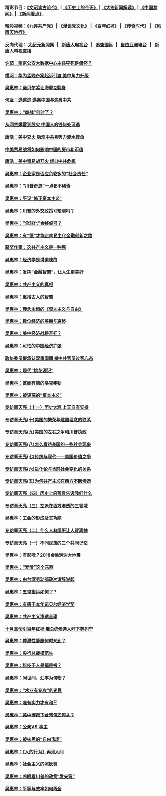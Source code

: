 #### 精彩节目：[《文昭谈古论今》](http://155.138.205.71/wenzhao) | [《历史上的今天》](http://155.138.205.71/today-in-history) | [《大陆新闻解读》](http://155.138.205.71/ntdtv-comedy) | [《中国禁闻》](http://155.138.205.71/ntdtv-news) | [《新闻看点》](http://155.138.205.71/news-insight) 

 #### 精彩视频：[《九评共产党》](http://155.138.205.71:10000/videos/jiuping) | [《漫谈党文化》](http://155.138.205.71:10000/videos/mtdwh) | [《百年红祸》](http://155.138.205.71:10000/videos/bnhh) | [《传奇时代》](http://155.138.205.71:10000/videos/legend) | [《风雨天地行》](http://155.138.205.71:10000/videos/fytdx) 

 #### 反向代理： [大纪元新闻网](http://155.138.205.71:10080/) &nbsp;&nbsp;|&nbsp;&nbsp; [新唐人电视台](http://155.138.205.71:8000/) &nbsp;&nbsp;|&nbsp;&nbsp; [追查国际](http://155.138.205.71:10010/) &nbsp;&nbsp;|&nbsp;&nbsp; [自由亚洲电台](http://155.138.205.71:9800/) &nbsp;&nbsp;|&nbsp;&nbsp; [新唐人电视直播](http://155.138.205.71/) 

#### [许茹：南京公安大数据中心主任猝死是偶然？](../pages/nsc423/n11064744.md?t=02241537) 

#### [横河：华为孟晚舟案起诉引渡 美中角力升级](../pages/nsc423/n11027230.md?t=02241537) 

#### [吴惠林：诺贝尔奖让海耶克翻身](../pages/nsc423/n10890049.md?t=02241537) 

#### [何坚：逃逃逃 逃离中国与逃离中共](../pages/nsc423/n10592891.md?t=02241537) 

#### [吴惠林：“商战”何时了？](../pages/nsc423/n10573558.md?t=02241537) 

#### [从网贷爆雷到股灾 中国人的钱何处可逃](../pages/nsc423/n10572800.md?t=02241537) 

#### [唐浩：美中交火 隐现中共黑势力混水摸鱼](../pages/nsc423/n10544040.md?t=02241537) 

#### [中美贸易战将如何影响中国的房市和币值](../pages/nsc423/n10543697.md?t=02241537) 

#### [唐浩：美中贸易战开火 烧出中共危机](../pages/nsc423/n10540126.md?t=02241537) 

#### [吴惠林：企业家是否应负较多的“社会责任”](../pages/nsc423/n10535022.md?t=02241537) 

#### [吴惠林：“川普奇迹”一点都不稀奇](../pages/nsc423/n10512808.md?t=02241537) 

#### [吴惠林：平议“修正资本主义”](../pages/nsc423/n10495724.md?t=02241537) 

#### [吴惠林：川普的外交政策可预测吗？](../pages/nsc423/n10462387.md?t=02241537) 

#### [吴惠林：“全球化”会终结吗？](../pages/nsc423/n10452838.md?t=02241537) 

#### [吴惠林：有“德”才能走向民主化金融创新之路](../pages/nsc423/n10432292.md?t=02241537) 

#### [获奖作家：这共产主义是一种癌](../pages/nsc423/n10431541.md?t=02241537) 

#### [吴惠林：经济学是讲道德的](../pages/nsc423/n10398014.md?t=02241537) 

#### [吴惠林：发挥“金融智慧”，让人生更美好](../pages/nsc423/n10375019.md?t=02241537) 

#### [吴惠林：共产主义的真相](../pages/nsc423/n10351394.md?t=02241537) 

#### [吴惠林：重拾古人的智慧](../pages/nsc423/n10337691.md?t=02241537) 

#### [吴惠林：理念永恒的《资本主义与自由》](../pages/nsc423/n10316274.md?t=02241537) 

#### [吴惠林：数位经济的美丽与哀愁](../pages/nsc423/n10292946.md?t=02241537) 

#### [吴惠林：美中经济战将开打？](../pages/nsc423/n10258825.md?t=02241537) 

#### [吴惠林：可怕的中国经济扩张](../pages/nsc423/n10219147.md?t=02241537) 

#### [政协委员提承认双重国籍 揭中共官员过客心态](../pages/nsc423/n10208809.md?t=02241537) 

#### [吴惠林：现代“桃花源记”](../pages/nsc423/n10185234.md?t=02241537) 

#### [吴惠林：富而有德的洛克斐勒](../pages/nsc423/n10142264.md?t=02241537) 

#### [吴惠林：被诬蔑的“资本主义”](../pages/nsc423/n10124816.md?t=02241537) 

#### [专访章天亮（十一）历史大戏 上天自有安排](../pages/nsc423/n10094905.md?t=02241537) 

#### [专访章天亮(十)美国的繁荣与建国理念的联系](../pages/nsc423/n10094899.md?t=02241537) 

#### [专访章天亮(九)美国的左右之争和川普执政](../pages/nsc423/n10094889.md?t=02241537) 

#### [专访章天亮(八)怎么看待美国的一些社会现象](../pages/nsc423/n10094857.md?t=02241537) 

#### [专访章天亮(七)传统与现代——美国价值之争](../pages/nsc423/n10093140.md?t=02241537) 

#### [专访章天亮(六)进化论与当前社会变化的关系](../pages/nsc423/n10092036.md?t=02241537) 

#### [专访章天亮(五)为何共产主义在西方不断渗透](../pages/nsc423/n10083620.md?t=02241537) 

#### [专访章天亮（四）历史上的预言告诉我们什么](../pages/nsc423/n10083606.md?t=02241537) 

#### [专访章天亮（三）左派在西方渗透的三领域](../pages/nsc423/n10081115.md?t=02241537) 

#### [吴惠林：工会的形成及其功能](../pages/nsc423/n10080633.md?t=02241537) 

#### [专访章天亮（二）什么人和组织让人背离神](../pages/nsc423/n10076637.md?t=02241537) 

#### [专访章天亮（一）不同民族的三个共同记忆](../pages/nsc423/n10074188.md?t=02241537) 

#### [吴惠林：有影呒？2018金融泡沫大地震](../pages/nsc423/n10040534.md?t=02241537) 

#### [吴惠林：“爱情”这个东西](../pages/nsc423/n10019423.md?t=02241537) 

#### [吴惠林：由台湾劳动部政次请辞说起](../pages/nsc423/n9979679.md?t=02241537) 

#### [吴惠林：五鬼搬运如何了？](../pages/nsc423/n9925338.md?t=02241537) 

#### [吴惠林：有感于本年诺贝尔经济学奖](../pages/nsc423/n9871883.md?t=02241537) 

#### [吴惠林：共产主义渗透全球](../pages/nsc423/n9812748.md?t=02241537) 

#### [十月革命引百年红祸 俄总统候选人吁下葬列宁](../pages/nsc423/n9810182.md?t=02241537) 

#### [吴惠林：停滞性膨胀何时来到？](../pages/nsc423/n9764136.md?t=02241537) 

#### [吴惠林：央行总裁模范生](../pages/nsc423/n9728134.md?t=02241537) 

#### [吴惠林：科技于人是福是祸？](../pages/nsc423/n9672982.md?t=02241537) 

#### [吴惠林：问世间，汇率为何物？](../pages/nsc423/n9621788.md?t=02241537) 

#### [吴惠林：“术业有专攻”的迷思](../pages/nsc423/n9580363.md?t=02241537) 

#### [吴惠林：唯有实力才有和平](../pages/nsc423/n9529599.md?t=02241537) 

#### [吴惠林：美中博奕下台湾何去何从？](../pages/nsc423/n9483598.md?t=02241537) 

#### [吴惠林：公亲VS.事主](../pages/nsc423/n9425637.md?t=02241537) 

#### [吴惠林：被抹黑的“自由市场”](../pages/nsc423/n9351545.md?t=02241537) 

#### [吴惠林：《人的行为》再现人间](../pages/nsc423/n9296339.md?t=02241537) 

#### [吴惠林：社会主义的照妖镜](../pages/nsc423/n9243460.md?t=02241537) 

#### [吴惠林：冷眼看川普的政策“发夹弯”](../pages/nsc423/n9120684.md?t=02241537) 

#### [吴惠林：平等与效率如何两全](../pages/nsc423/n9075430.md?t=02241537) 

